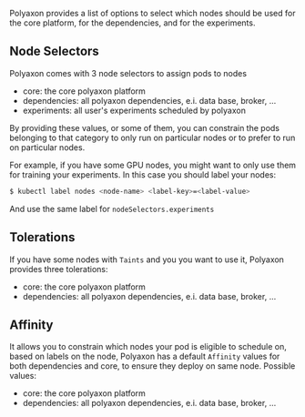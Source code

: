 Polyaxon provides a list of options to select which nodes
should be used for the core platform, for the dependencies, and for the experiments.


## Node Selectors

Polyaxon comes with 3 node selectors to assign pods to nodes

  * core: the core polyaxon platform
  * dependencies: all polyaxon dependencies, e.i. data base, broker, ...
  * experiments: all user's experiments scheduled by polyaxon

By providing these values, or some of them,
you can constrain the pods belonging to that category to only run on
particular nodes or to prefer to run on particular nodes.

For example, if you have some GPU nodes, you might want to only use them for training your experiments.
In this case you should label your nodes:

```bash
$ kubectl label nodes <node-name> <label-key>=<label-value>
```

And use the same label for `nodeSelectors.experiments`

## Tolerations

If you have some nodes with `Taints` and you you want to use it, Polyaxon provides three tolerations:

  * core: the core polyaxon platform
  * dependencies: all polyaxon dependencies, e.i. data base, broker, ...

## Affinity

It allows you to constrain which nodes your pod is eligible to schedule on, based on labels on the node,
Polyaxon has a default `Affinity` values for both dependencies and core, to ensure they deploy on same node.
Possible values:

  * core: the core polyaxon platform
  * dependencies: all polyaxon dependencies, e.i. data base, broker, ...
